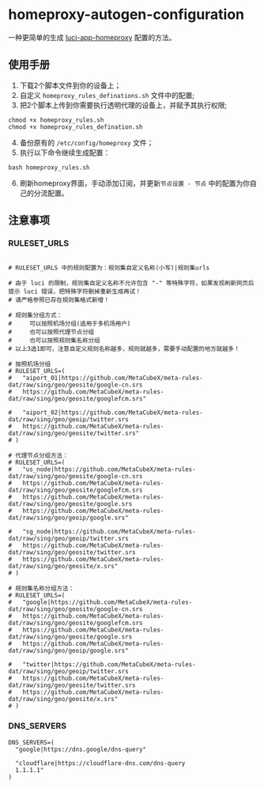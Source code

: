 # homeproxy-autogen-configuration
一种更简单的生成 [luci-app-homeproxy](https://github.com/muink/luci-app-homeproxy) 配置的方法。

## 使用手册
1. 下载2个脚本文件到你的设备上；
2. 自定义 `homeproxy_rules_definations.sh` 文件中的配置;
3. 把2个脚本上传到你需要执行透明代理的设备上，并赋予其执行权限;
```shell
chmod +x homeproxy_rules.sh
chmod +x homeproxy_rules_defination.sh
```
4. 备份原有的 `/etc/config/homeproxy` 文件；
5. 执行以下命令继续生成配置：
```shell
bash homeproxy_rules.sh
```
6. 刷新homeproxy界面，手动添加订阅，并更新`节点设置 - 节点` 中的配置为你自己的分流配置。


## 注意事项


### RULESET_URLS
```shell

# RULESET_URLS 中的规则配置为：规则集自定义名称(小写)|规则集urls

# 由于 luci 的限制，规则集自定义名称不允许包含 "-" 等特殊字符，如果发现刷新网页后提示 luci 错误，把特殊字符删掉重新生成再试！
# 请严格参照已存在规则集格式新增！

# 规则集分组方式：
#     可以按照机场分组(适用于多机场用户)
#     也可以按照代理节点分组
#     也可以按照规则集名称分组
# 以上3选1即可，注意自定义规则名称越多，规则就越多，需要手动配置的地方就越多！

# 按照机场分组
# RULESET_URLS=(
#   "aiport_01|https://github.com/MetaCubeX/meta-rules-dat/raw/sing/geo/geosite/google-cn.srs
#   https://github.com/MetaCubeX/meta-rules-dat/raw/sing/geo/geosite/googlefcm.srs"

#   "aiport_02|https://github.com/MetaCubeX/meta-rules-dat/raw/sing/geo/geoip/twitter.srs
#   https://github.com/MetaCubeX/meta-rules-dat/raw/sing/geo/geosite/twitter.srs"
# )

# 代理节点分组方法：
# RULESET_URLS=(
#   "us_node|https://github.com/MetaCubeX/meta-rules-dat/raw/sing/geo/geosite/google-cn.srs
#   https://github.com/MetaCubeX/meta-rules-dat/raw/sing/geo/geosite/googlefcm.srs
#   https://github.com/MetaCubeX/meta-rules-dat/raw/sing/geo/geosite/google.srs
#   https://github.com/MetaCubeX/meta-rules-dat/raw/sing/geo/geoip/google.srs"

#   "sg_node|https://github.com/MetaCubeX/meta-rules-dat/raw/sing/geo/geoip/twitter.srs
#   https://github.com/MetaCubeX/meta-rules-dat/raw/sing/geo/geosite/twitter.srs
#   https://github.com/MetaCubeX/meta-rules-dat/raw/sing/geo/geosite/x.srs"
# )

# 规则集名称分组方法：
# RULESET_URLS=(
#   "google|https://github.com/MetaCubeX/meta-rules-dat/raw/sing/geo/geosite/google-cn.srs
#   https://github.com/MetaCubeX/meta-rules-dat/raw/sing/geo/geosite/googlefcm.srs
#   https://github.com/MetaCubeX/meta-rules-dat/raw/sing/geo/geosite/google.srs
#   https://github.com/MetaCubeX/meta-rules-dat/raw/sing/geo/geoip/google.srs"

#   "twitter|https://github.com/MetaCubeX/meta-rules-dat/raw/sing/geo/geoip/twitter.srs
#   https://github.com/MetaCubeX/meta-rules-dat/raw/sing/geo/geosite/twitter.srs
#   https://github.com/MetaCubeX/meta-rules-dat/raw/sing/geo/geosite/x.srs"
# )
```

### DNS_SERVERS

```shell
DNS_SERVERS=(
  "google|https://dns.google/dns-query"

  "cloudflare|https://cloudflare-dns.com/dns-query
  1.1.1.1"
)
```
